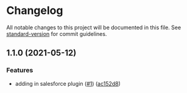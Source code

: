 # Changelog

All notable changes to this project will be documented in this file. See [standard-version](https://github.com/conventional-changelog/standard-version) for commit guidelines.

## 1.1.0 (2021-05-12)


### Features

* adding in salesforce plugin ([#1](https://github.com/Vinovest/posthog-salesforce/issues/1)) ([ac152d8](https://github.com/Vinovest/posthog-salesforce/commit/ac152d8bb9185a34818d9eb7b3b4926ed19994e5))
